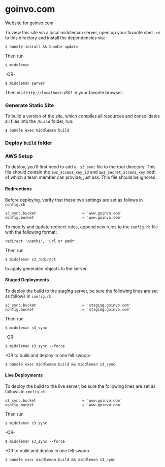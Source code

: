 goinvo.com
==========

Website for goinvo.com

To view this site via a local middleman server, open up your favorite shell, `cd` to this directory and install the dependencies via:

	$ bundle install && bundle update

Then run

	$ middleman
	
-OR-

	$ middleman server
  
Then visit `http://localhost:4567` in your favorite browser.


### Generate Static Site

To build a version of the site, which compiles all resources and consolidates all files into the `/build` folder, run:

	$ bundle exec middleman build


### Deploy `build` folder

### AWS Setup

To deploy, you'll first need to add a `.s3_sync` file to the root directory. This file should contain the `aws_access_key_id` and `aws_secret_access_key` both of which a team member can provide, just ask. This file should be ignored. 


#### Redirections

Before deploying, verify that these two settings are set as follows in `config.rb`

	s3_sync.bucket                     = 'www.goinvo.com'
	config.bucket                      = 'www.goinvo.com'

To modify and update redirect rules, append new rules to the `config.rb` file with the following format:

	redirect '/path1', 'url or path'
  
Then run

	$ middleman s3_redirect

to apply generated objects to the server.


#### Staged Deployments

To deploy the build to the staging server, be sure the following lines are set as follows in `config.rb`:

	s3_sync.bucket                     = 'staging.goinvo.com'
	config.bucket                      = 'staging.goinvo.com'

Then run

	$ middleman s3_sync
-OR-

	$ middleman s3_sync --force
	
-OR to build and deploy in one fell swoop-

	$ bundle exec middleman build && middleman s3_sync


#### Live Deployments

To deploy the build to the live server, be sure the following lines are set as follows in `config.rb`:

	s3_sync.bucket                     = 'www.goinvo.com'
	config.bucket                      = 'www.goinvo.com'

Then run

	$ middleman s3_sync
-OR-

	$ middleman s3_sync --force

-OR to build and deploy in one fell swoop-

	$ bundle exec middleman build && middleman s3_sync
